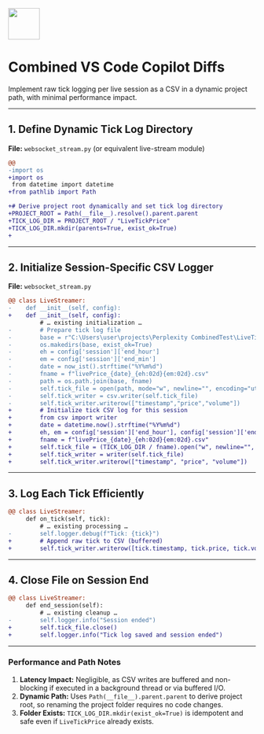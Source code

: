 <img src="https://r2cdn.perplexity.ai/pplx-full-logo-primary-dark%402x.png" style="height:64px;margin-right:32px"/>

# Combined VS Code Copilot Diffs

Implement raw tick logging per live session as a CSV in a dynamic project path, with minimal performance impact.

***

## 1. Define Dynamic Tick Log Directory

**File:** `websocket_stream.py` (or equivalent live-stream module)

```diff
@@
-import os
+import os
 from datetime import datetime
+from pathlib import Path

+# Derive project root dynamically and set tick log directory
+PROJECT_ROOT = Path(__file__).resolve().parent.parent
+TICK_LOG_DIR = PROJECT_ROOT / "LiveTickPrice"
+TICK_LOG_DIR.mkdir(parents=True, exist_ok=True)
+
```


***

## 2. Initialize Session-Specific CSV Logger

**File:** `websocket_stream.py`

```diff
@@ class LiveStreamer:
-    def __init__(self, config):
+    def __init__(self, config):
         # … existing initialization …
-        # Prepare tick log file
-        base = r"C:\Users\user\projects\Perplexity CombinedTest\LiveTickPrice"
-        os.makedirs(base, exist_ok=True)
-        eh = config['session']['end_hour']
-        em = config['session']['end_min']
-        date = now_ist().strftime("%Y%m%d")
-        fname = f"livePrice_{date}_{eh:02d}{em:02d}.csv"
-        path = os.path.join(base, fname)
-        self.tick_file = open(path, mode="w", newline="", encoding="utf-8")
-        self.tick_writer = csv.writer(self.tick_file)
-        self.tick_writer.writerow(["timestamp","price","volume"])
+        # Initialize tick CSV log for this session
+        from csv import writer
+        date = datetime.now().strftime("%Y%m%d")
+        eh, em = config['session']['end_hour'], config['session']['end_min']
+        fname = f"livePrice_{date}_{eh:02d}{em:02d}.csv"
+        self.tick_file = (TICK_LOG_DIR / fname).open("w", newline="", encoding="utf-8")
+        self.tick_writer = writer(self.tick_file)
+        self.tick_writer.writerow(["timestamp", "price", "volume"])
```


***

## 3. Log Each Tick Efficiently

```diff
@@ class LiveStreamer:
     def on_tick(self, tick):
         # … existing processing …
-        self.logger.debug(f"Tick: {tick}")
+        # Append raw tick to CSV (buffered)
+        self.tick_writer.writerow([tick.timestamp, tick.price, tick.volume])
```


***

## 4. Close File on Session End

```diff
@@ class LiveStreamer:
     def end_session(self):
         # … existing cleanup …
-        self.logger.info("Session ended")
+        self.tick_file.close()
+        self.logger.info("Tick log saved and session ended")
```


***

### Performance and Path Notes

1. **Latency Impact:** Negligible, as CSV writes are buffered and non-blocking if executed in a background thread or via buffered I/O.
2. **Dynamic Path:** Uses `Path(__file__).parent.parent` to derive project root, so renaming the project folder requires no code changes.
3. **Folder Exists:** `TICK_LOG_DIR.mkdir(exist_ok=True)` is idempotent and safe even if `LiveTickPrice` already exists.
